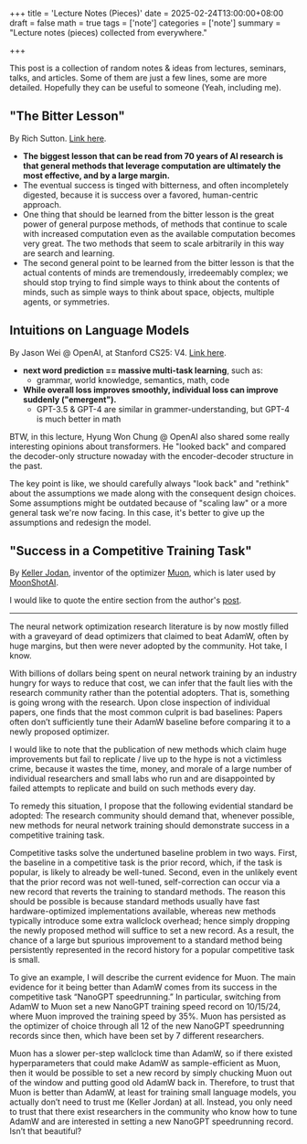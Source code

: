 +++
title = 'Lecture Notes (Pieces)'
date = 2025-02-24T13:00:00+08:00
draft = false
math = true
tags = ['note']
categories = ['note']
summary = "Lecture notes (pieces) collected from everywhere."

+++

This post is a collection of random notes & ideas from lectures, seminars, talks, and articles.
Some of them are just a few lines, some are more detailed. Hopefully they can be useful to someone (Yeah, including me).

## "The Bitter Lesson"

By Rich Sutton. [Link here](http://www.incompleteideas.net/IncIdeas/BitterLesson.html).

- **The biggest lesson that can be read from 70 years of AI research is that general methods that leverage computation are ultimately the most effective, and by a large margin.**
- The eventual success is tinged with bitterness, and often incompletely digested, because it is success over a favored, human-centric approach.
- One thing that should be learned from the bitter lesson is the great power of general purpose methods, of methods that continue to scale with increased computation even as the available computation becomes very great. The two methods that seem to scale arbitrarily in this way are search and learning.
- The second general point to be learned from the bitter lesson is that the actual contents of minds are tremendously, irredeemably complex; we should stop trying to find simple ways to think about the contents of minds, such as simple ways to think about space, objects, multiple agents, or symmetries.

## Intuitions on Language Models

By Jason Wei @ OpenAI, at Stanford CS25: V4. [Link here](https://www.youtube.com/watch?v=3gb-ZkVRemQ&list=PLoROMvodv4rNiJRchCzutFw5ItR_Z27CM&index=30).

- **next word prediction == massive multi-task learning**, such as:
  - grammar, world knowledge, semantics, math, code
- **While overall loss improves smoothly, individual loss can improve suddenly ("emergent").**
  - GPT-3.5 & GPT-4 are similar in grammer-understanding, but GPT-4 is much better in math

BTW, in this lecture, Hyung Won Chung @ OpenAI also shared some really interesting opinions about transformers.
He "looked back" and compared the decoder-only structure nowaday with the encoder-decoder structure in the past.

The key point is like, we should carefully always "look back" and "rethink" about the assumptions we made along with the consequent design choices.
Some assumptions might be outdated because of "scaling law" or a more general task we're now facing. In this case, it's better to give up the assumptions and redesign the model.

## "Success in a Competitive Training Task"

By [Keller Jodan](https://kellerjordan.github.io/), inventor of the optimizer [Muon](https://github.com/KellerJordan/Muon), which is later used by [MoonShotAI](https://github.com/MoonshotAI/Moonlight).

I would like to quote the entire section from the author's [post](https://kellerjordan.github.io/posts/muon/).

---

The neural network optimization research literature is by now mostly filled with a graveyard of dead optimizers that claimed to beat AdamW, often by huge margins, but then were never adopted by the community. Hot take, I know.

With billions of dollars being spent on neural network training by an industry hungry for ways to reduce that cost, we can infer that the fault lies with the research community rather than the potential adopters. That is, something is going wrong with the research. Upon close inspection of individual papers, one finds that the most common culprit is bad baselines: Papers often don’t sufficiently tune their AdamW baseline before comparing it to a newly proposed optimizer.

I would like to note that the publication of new methods which claim huge improvements but fail to replicate / live up to the hype is not a victimless crime, because it wastes the time, money, and morale of a large number of individual researchers and small labs who run and are disappointed by failed attempts to replicate and build on such methods every day.

To remedy this situation, I propose that the following evidential standard be adopted: The research community should demand that, whenever possible, new methods for neural network training should demonstrate success in a competitive training task.

Competitive tasks solve the undertuned baseline problem in two ways. First, the baseline in a competitive task is the prior record, which, if the task is popular, is likely to already be well-tuned. Second, even in the unlikely event that the prior record was not well-tuned, self-correction can occur via a new record that reverts the training to standard methods. The reason this should be possible is because standard methods usually have fast hardware-optimized implementations available, whereas new methods typically introduce some extra wallclock overhead; hence simply dropping the newly proposed method will suffice to set a new record. As a result, the chance of a large but spurious improvement to a standard method being persistently represented in the record history for a popular competitive task is small.

To give an example, I will describe the current evidence for Muon. The main evidence for it being better than AdamW comes from its success in the competitive task “NanoGPT speedrunning.” In particular, switching from AdamW to Muon set a new NanoGPT training speed record on 10/15/24, where Muon improved the training speed by 35%. Muon has persisted as the optimizer of choice through all 12 of the new NanoGPT speedrunning records since then, which have been set by 7 different researchers.

Muon has a slower per-step wallclock time than AdamW, so if there existed hyperparameters that could make AdamW as sample-efficient as Muon, then it would be possible to set a new record by simply chucking Muon out of the window and putting good old AdamW back in. Therefore, to trust that Muon is better than AdamW, at least for training small language models, you actually don’t need to trust me (Keller Jordan) at all. Instead, you only need to trust that there exist researchers in the community who know how to tune AdamW and are interested in setting a new NanoGPT speedrunning record. Isn’t that beautiful?